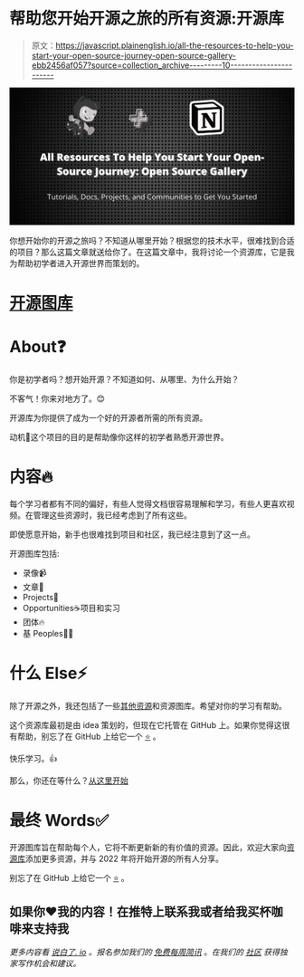 # 帮助您开始开源之旅的所有资源:开源库

> 原文：<https://javascript.plainenglish.io/all-the-resources-to-help-you-start-your-open-source-journey-open-source-gallery-ebb2456af057?source=collection_archive---------10----------------------->

![](img/1be1a6c12449b3ba5f6bb642813b36e4.png)

你想开始你的开源之旅吗？不知道从哪里开始？根据您的技术水平，很难找到合适的项目？那么这篇文章就送给你了。在这篇文章中，我将讨论一个资源库，它是我为帮助初学者进入开源世界而策划的。

# [开源图库](https://github.com/Astrodevil/Open-Source-Gallery)

# About❓

你是初学者吗？想开始开源？不知道如何、从哪里、为什么开始？

不客气！你来对地方了。😊

开源库为你提供了成为一个好的开源者所需的所有资源。

动机🎯这个项目的目的是帮助像你这样的初学者熟悉开源世界。

# 内容🔥

每个学习者都有不同的偏好，有些人觉得文档很容易理解和学习，有些人更喜欢视频。在管理这些资源时，我已经考虑到了所有这些。

即使愿意开始，新手也很难找到项目和社区，我已经注意到了这一点。

开源图库包括:

*   录像📹
*   文章📝
*   Projects🦾
*   Opportunities☕项目和实习
*   团体🔥
*   基 Peoples🧑‍💻

# 什么 Else⚡

除了开源之外，我还包括了一些[其他资源](https://github.com/Astrodevil/Open-Source-Gallery#more-resource-gallery)和资源图库。希望对你的学习有帮助。

这个资源库最初是由 idea 策划的，但现在它托管在 GitHub 上。如果你觉得这很有帮助，别忘了在 GitHub 上给它一个 [⭐](https://github.com/Astrodevil/Open-Source-Gallery) 。

快乐学习。👍

那么，你还在等什么？[从这里开始](https://astrodevil.github.io/Open-Source-Gallery/)

# 最终 Words✅

开源图库旨在帮助每个人，它将不断更新新的有价值的资源。因此，欢迎大家向[资源库](https://github.com/Astrodevil/Open-Source-Gallery)添加更多资源，并与 2022 年将开始开源的所有人分享。

别忘了在 GitHub 上给它一个 [⭐](https://github.com/Astrodevil/Open-Source-Gallery) 。

## 如果你❤️我的内容！在推特上联系我或者给我买杯咖啡来支持我

*更多内容看* [*说白了. io*](http://plainenglish.io/) *。报名参加我们的* [*免费每周简讯*](http://newsletter.plainenglish.io/) *。在我们的* [*社区*](https://discord.gg/GtDtUAvyhW) *获得独家写作机会和建议。*